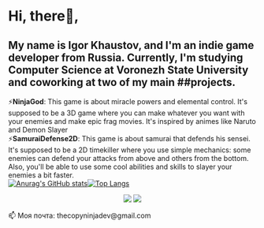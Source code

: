# Hi, there👋, 
## My name is Igor Khaustov, and I'm an indie game developer from Russia. Currently, I'm studying Computer Science at Voronezh State University and coworking at two of my main ##projects. 
⚡<b>NinjaGod</b>: This game is about miracle powers and elemental control. It's supposed to be a 3D game where you can make whatever you want with your enemies and make epic frag movies. It's inspired by animes like Naruto and Demon Slayer <br>
⚡<b>SamuraiDefense2D</b>: This game is about samurai that defends his sensei. It's supposed to be a 2D timekiller where you use simple mechanics: some enemies can defend your attacks from above and others from the bottom. Also, you'll be able to use some cool abilities and skills to slayer your enemies a bit faster. <br>
[![Anurag's GitHub stats](https://github-readme-stats.vercel.app/api?username=thecopyninjadev&show_icons=true&theme=tokyonight)](https://github.com/anuraghazra/github-readme-stats)[![Top Langs](https://github-readme-stats.vercel.app/api/top-langs/?username=thecopyninjadev&theme=tokyonight&layout=compact)](https://github.com/anuraghazra/github-readme-stats)


<p align="center">
  <a href="https://vk.com/sparkcolazet">
    <img src="https://img.icons8.com/color/48/000000/vk-circled.png"/></a>
  
  <a href="https://t.me/sparkcola_zet/">
    <img src="https://img.icons8.com/color/48/000000/telegram-app--v4.png"/></a>
</p>
📫 Моя почта: thecopyninjadev@gmail.com
<!--
**sparkcolazet/sparkcolazet** is a ✨ _special_ ✨ repository because its `README.md` (this file) appears on your GitHub profile.

Here are some ideas to get you started:

- 🔭 I’m currently working on ...
- 🌱 I’m currently learning ...
- 👯 I’m looking to collaborate on ...
- 🤔 I’m looking for help with ...
- 💬 Ask me about ...
- 📫 How to reach me: ...
- 😄 Pronouns: ...
- ⚡ Fun fact: ...
-->
